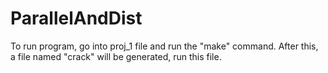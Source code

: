 # ParallelAndDist
To run program, go into proj_1 file and run the "make" command. After this, a file named "crack" will be generated, run this file.
